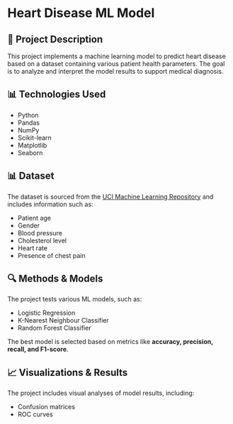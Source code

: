 # Heart Disease ML Model

## 📌 Project Description

This project implements a machine learning model to predict heart disease based on a dataset containing various patient health parameters. The goal is to analyze and interpret the model results to support medical diagnosis.

## 📊 Technologies Used

- Python
- Pandas
- NumPy
- Scikit-learn
- Matplotlib
- Seaborn

## 📊 Dataset

The dataset is sourced from the [UCI Machine Learning Repository](https://archive.ics.uci.edu/ml/datasets/heart+disease) and includes information such as:

- Patient age
- Gender
- Blood pressure
- Cholesterol level
- Heart rate
- Presence of chest pain

## 🔍 Methods & Models

The project tests various ML models, such as:

- Logistic Regression
- K-Nearest Neighbour Classifier
- Random Forest Classifier

The best model is selected based on metrics like **accuracy, precision, recall, and F1-score**.

## 📈 Visualizations & Results

The project includes visual analyses of model results, including:

- Confusion matrices
- ROC curves



